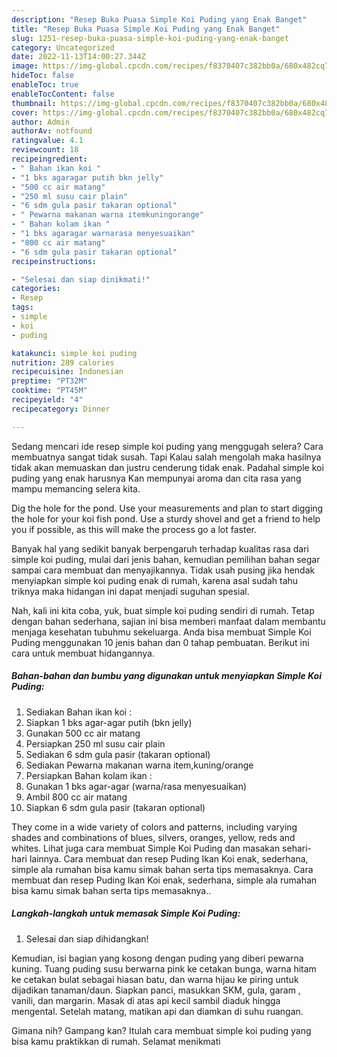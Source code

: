 ```yaml
---
description: "Resep Buka Puasa Simple Koi Puding yang Enak Banget"
title: "Resep Buka Puasa Simple Koi Puding yang Enak Banget"
slug: 1251-resep-buka-puasa-simple-koi-puding-yang-enak-banget
category: Uncategorized
date: 2022-11-13T14:00:27.344Z
image: https://img-global.cpcdn.com/recipes/f8370407c382bb0a/680x482cq70/simple-koi-puding-foto-resep-utama.jpg
hideToc: false
enableToc: true
enableTocContent: false
thumbnail: https://img-global.cpcdn.com/recipes/f8370407c382bb0a/680x482cq70/simple-koi-puding-foto-resep-utama.jpg
cover: https://img-global.cpcdn.com/recipes/f8370407c382bb0a/680x482cq70/simple-koi-puding-foto-resep-utama.jpg
author: Admin
authorAv: notfound
ratingvalue: 4.1
reviewcount: 18
recipeingredient:
- " Bahan ikan koi "
- "1 bks agaragar putih bkn jelly"
- "500 cc air matang"
- "250 ml susu cair plain"
- "6 sdm gula pasir takaran optional"
- " Pewarna makanan warna itemkuningorange"
- " Bahan kolam ikan "
- "1 bks agaragar warnarasa menyesuaikan"
- "800 cc air matang"
- "6 sdm gula pasir takaran optional"
recipeinstructions:

- "Selesai dan siap dinikmati!"
categories:
- Resep
tags:
- simple
- koi
- puding

katakunci: simple koi puding 
nutrition: 289 calories
recipecuisine: Indonesian
preptime: "PT32M"
cooktime: "PT45M"
recipeyield: "4"
recipecategory: Dinner

---
```



Sedang mencari ide resep simple koi puding yang menggugah selera? Cara membuatnya sangat tidak susah. Tapi Kalau salah mengolah maka hasilnya tidak akan memuaskan dan justru cenderung tidak enak. Padahal simple koi puding yang enak harusnya Kan mempunyai aroma dan cita rasa yang mampu memancing selera kita.


Dig the hole for the pond. Use your measurements and plan to start digging the hole for your koi fish pond. Use a sturdy shovel and get a friend to help you if possible, as this will make the process go a lot faster.

Banyak hal yang sedikit banyak berpengaruh terhadap kualitas rasa dari simple koi puding, mulai dari jenis bahan, kemudian pemilihan bahan segar sampai cara membuat dan menyajikannya. Tidak usah pusing jika hendak menyiapkan simple koi puding enak di rumah, karena asal sudah tahu triknya maka hidangan ini dapat menjadi suguhan spesial.


Nah, kali ini kita coba, yuk, buat simple koi puding sendiri di rumah. Tetap dengan bahan sederhana, sajian ini bisa memberi manfaat dalam membantu menjaga kesehatan tubuhmu sekeluarga. Anda bisa membuat Simple Koi Puding menggunakan 10 jenis bahan dan 0 tahap pembuatan. Berikut ini cara untuk membuat hidangannya.

<!--inarticleads1-->

##### Bahan-bahan dan bumbu yang digunakan untuk menyiapkan Simple Koi Puding:

1. Sediakan  Bahan ikan koi :
1. Siapkan 1 bks agar-agar putih (bkn jelly)
1. Gunakan 500 cc air matang
1. Persiapkan 250 ml susu cair plain
1. Sediakan 6 sdm gula pasir (takaran optional)
1. Sediakan  Pewarna makanan warna item,kuning/orange
1. Persiapkan  Bahan kolam ikan :
1. Gunakan 1 bks agar-agar (warna/rasa menyesuaikan)
1. Ambil 800 cc air matang
1. Siapkan 6 sdm gula pasir (takaran optional)


They come in a wide variety of colors and patterns, including varying shades and combinations of blues, silvers, oranges, yellow, reds and whites. Lihat juga cara membuat Simple Koi Puding dan masakan sehari-hari lainnya. Cara membuat dan resep Puding Ikan Koi enak, sederhana, simple ala rumahan bisa kamu simak bahan serta tips memasaknya. Cara membuat dan resep Puding Ikan Koi enak, sederhana, simple ala rumahan bisa kamu simak bahan serta tips memasaknya.. 

<!--inarticleads2-->

##### Langkah-langkah untuk memasak Simple Koi Puding:


1. Selesai dan siap dihidangkan!

Kemudian, isi bagian yang kosong dengan puding yang diberi pewarna kuning. Tuang puding susu berwarna pink ke cetakan bunga, warna hitam ke cetakan bulat sebagai hiasan batu, dan warna hijau ke piring untuk dijadikan tanaman/daun. Siapkan panci, masukkan SKM, gula, garam , vanili, dan margarin. Masak di atas api kecil sambil diaduk hingga mengental. Setelah matang, matikan api dan diamkan di suhu ruangan. 

Gimana nih? Gampang kan? Itulah cara membuat simple koi puding yang bisa kamu praktikkan di rumah. Selamat menikmati
